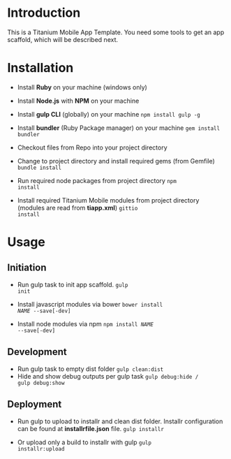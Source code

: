 # Introduction

This is a Titanium Mobile App Template. You need some tools to get an app scaffold, which will be described next.

# Installation

- Install **Ruby** on your machine (windows only)

- Install **Node.js** with **NPM** on your machine

- Install **gulp CLI** (globally) on your machine <code>npm install gulp -g</code>

- Install **bundler** (Ruby Package manager) on your machine <code>gem install bundler</code>

- Checkout files from Repo into your project directory

- Change to project directory and install required gems (from Gemfile) <code>bundle install</code>

- Run required node packages from project directory <code>npm install</code>

- Install required Titanium Mobile modules from project directory (modules are read from **tiapp.xml**) <code>gittio install</code>

# Usage
## Initiation

- Run gulp task to init app scaffold. <code>gulp init</code>

- Install javascript modules via bower <code>bower install *NAME* --save[-dev]</code>

- Install node modules via npm <code>npm install *NAME* --save[-dev]</code>

## Development

- Run gulp task to empty dist folder <code>gulp clean:dist</code>
- Hide and show debug outputs per gulp task <code>gulp debug:hide / gulp debug:show</code>
	
## Deployment

- Run gulp to upload to installr and clean dist folder. Installr configuration can be found at **installrfile.json** file. <code>gulp installr</code>
	
- Or upload only a build to installr with gulp <code>gulp installr:upload</code>